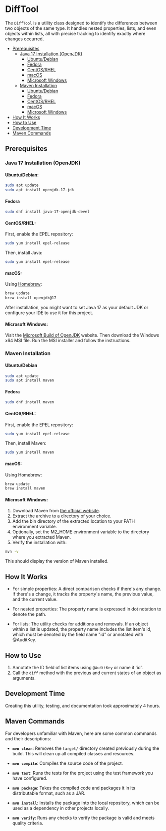 # DiffTool
The `DiffTool` is a utility class designed to identify the differences between two objects of the same type. It handles nested properties, lists, and even objects within lists, all with precise tracking to identify exactly where changes occurred.

- [Prerequisites](#prerequisites)
    - [Java 17 Installation (OpenJDK)](#java-17-installation-openjdk)
        - [Ubuntu/Debian](#ubuntudebian)
        - [Fedora](#fedora)
        - [CentOS/RHEL](#centosrhel)
        - [macOS](#macos)
        - [Microsoft Windows](#microsoft-windows)
    - [Maven Installation](#maven-installation)
        - [Ubuntu/Debian](#ubuntudebian-1)
        - [Fedora](#fedora-1)
        - [CentOS/RHEL](#centosrhel-1)
        - [macOS](#macos-1)
        - [Microsoft Windows](#microsoft-windows-1)
- [How It Works](#how-it-works)
- [How to Use](#how-to-use)
- [Development Time](#development-time)
- [Maven Commands](#maven-commands)


## Prerequisites

### Java 17 Installation (OpenJDK)

#### Ubuntu/Debian:

```bash
sudo apt update
sudo apt install openjdk-17-jdk
```

#### Fedora
```bash
sudo dnf install java-17-openjdk-devel
```

#### CentOS/RHEL:
First, enable the EPEL repository:
```bash
sudo yum install epel-release
```
Then, install Java:
```bash
sudo yum install epel-release
```

#### macOS:
Using [Homebrew](https://brew.sh/):
```bash
brew update
brew install openjdk@17
```

After installation, you might want to set Java 17 as your default JDK or configure your IDE to use it for this project.

#### Microsoft Windows:
Visit the [Microsoft Build of OpenJDK](https://learn.microsoft.com/en-us/java/openjdk/download#openjdk-17) website.
Then download the Windows x64 MSI file.
Run the MSI installer and follow the instructions.

### Maven Installation

#### Ubuntu/Debian
```bash
sudo apt update
sudo apt install maven
```

#### Fedora
```bash
sudo dnf install maven
```

#### CentOS/RHEL:
First, enable the EPEL repository:

```bash
sudo yum install epel-release
```
Then, install Maven:

```bash
sudo yum install maven
```

#### macOS:
Using Homebrew:

```bash
brew update
brew install maven
```

#### Microsoft Windows:
1. Download Maven from [the official website](https://maven.apache.org/download.cgi).
2. Extract the archive to a directory of your choice.
3. Add the bin directory of the extracted location to your PATH environment variable.
4. Optionally, set the M2_HOME environment variable to the directory where you extracted Maven.
5. Verify the installation with:

```bash
mvn -v
```
This should display the version of Maven installed.

## How It Works
- For simple properties: A direct comparison checks if there's any change. If there's a change, it tracks the property's name, the previous value, and the current value.

- For nested properties: The property name is expressed in dot notation to denote the path.

- For lists: The utility checks for additions and removals. If an object within a list is updated, the property name includes the list item's id, which must be denoted by the field name "id" or annotated with @AuditKey.


## How to Use
1. Annotate the ID field of list items using `@AuditKey` or name it 'id'.
2. Call the `diff` method with the previous and current states of an object as arguments.

## Development Time
Creating this utility, testing, and documentation took approximately 4 hours.

## Maven Commands

For developers unfamiliar with Maven, here are some common commands and their descriptions:

- **`mvn clean`**: Removes the `target/` directory created previously during the build. This will clean up all compiled classes and resources.

- **`mvn compile`**: Compiles the source code of the project.

- **`mvn test`**: Runs the tests for the project using the test framework you have configured.

- **`mvn package`**: Takes the compiled code and packages it in its distributable format, such as a JAR.

- **`mvn install`**: Installs the package into the local repository, which can be used as a dependency in other projects locally.

- **`mvn verify`**: Runs any checks to verify the package is valid and meets quality criteria.

